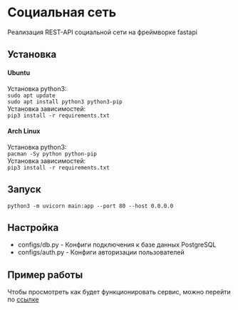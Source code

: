# Социальная сеть
Реализация REST-API социальной сети на фреймворке fastapi
## Установка
#### Ubuntu
Установка python3:  
`sudo apt update`  
`sudo apt install python3 python3-pip`  
Установка зависимостей:  
`pip3 install -r requirements.txt` 
#### Arch Linux
Установка python3:  
`pacman -Sy python python-pip`  
Установка зависимостей:  
`pip3 install -r requirements.txt`  
## Запуск
`python3 -m uvicorn main:app --port 80 --host 0.0.0.0`
## Настройка
- configs/db.py - Конфиги подключения к базе данных PostgreSQL
- configs/auth.py - Конфиги авторизации пользователей
## Пример работы
Чтобы просмотреть как будет функционировать сервис, можно перейти по [ссылке](http://167.99.41.97/docs)
